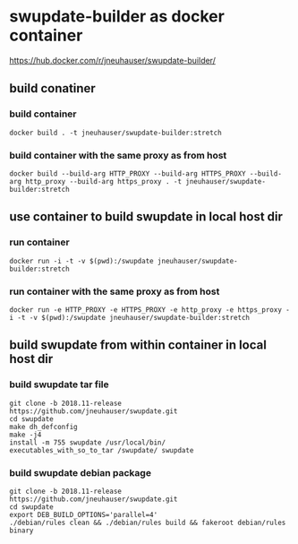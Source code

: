 # swupdate-builder as docker container

https://hub.docker.com/r/jneuhauser/swupdate-builder/

## build conatiner

### build container
`docker build . -t jneuhauser/swupdate-builder:stretch`

### build container with the same proxy as from host
`docker build --build-arg HTTP_PROXY --build-arg HTTPS_PROXY --build-arg http_proxy --build-arg https_proxy . -t jneuhauser/swupdate-builder:stretch`

## use container to build swupdate in local host dir

### run container
`docker run -i -t -v $(pwd):/swupdate jneuhauser/swupdate-builder:stretch`

### run container with the same proxy as from host
`docker run -e HTTP_PROXY -e HTTPS_PROXY -e http_proxy -e https_proxy -i -t -v $(pwd):/swupdate jneuhauser/swupdate-builder:stretch`

## build swupdate from within container in local host dir

### build swupdate tar file
```
git clone -b 2018.11-release https://github.com/jneuhauser/swupdate.git
cd swupdate
make dh_defconfig
make -j4
install -m 755 swupdate /usr/local/bin/
executables_with_so_to_tar /swupdate/ swupdate
```

### build swupdate debian package
```
git clone -b 2018.11-release https://github.com/jneuhauser/swupdate.git
cd swupdate
export DEB_BUILD_OPTIONS='parallel=4'
./debian/rules clean && ./debian/rules build && fakeroot debian/rules binary
```
